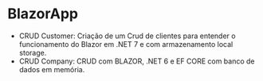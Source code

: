 # BlazorApp


- CRUD Customer: Criação de um Crud de clientes para entender o funcionamento do Blazor em .NET 7 e com armazenamento local storage.
- CRUD Company: CRUD com BLAZOR, .NET 6 e EF CORE com banco de dados em memória.
